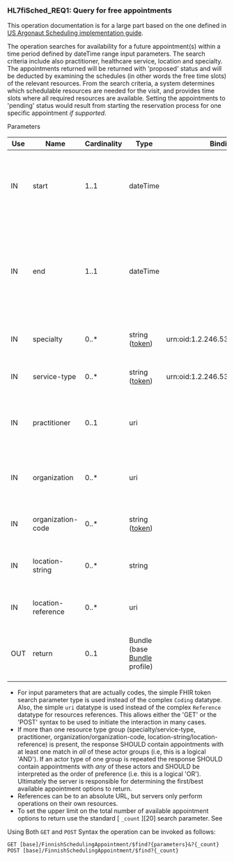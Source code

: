 ### HL7fiSched_REQ1: Query for free appointments

This operation documentation is for a large part based on the one defined in [US Argonaut Scheduling implementation guide](http://www.fhir.org/guides/argonaut/scheduling/index.html). 

The operation searches for availability for a future appointment(s) within a time period defined by dateTime range input parameters. The search criteria include also practitioner, healthcare service, location and specialty. The appointments returned will be returned with 'proposed' status and will be deducted by examining the schedules (in other words the free time slots) of the relevant resources. From the search criteria, a system determines which schedulable resources are needed for the visit, and provides time slots where all required resources are available. Setting the appointments to 'pending' status would result from starting the reservation process for one specific appointment _if supported_.

Parameters

|  **Use**  |  **Name**  |  **Cardinality**  |  **Type**  |  **Binding**  |  **Documentation** | 
| --- | --- | --- | --- | --- | --- | 
| IN |  start |  1..1 |  dateTime |   | The period of time that should be checked for appointment availability.- e.g., look for all available appointments in a certain date range. If no start date is provided, then the start date will be set to the current time. |
| IN |  end |  1..1 |  dateTime |   | The period of time that should be checked for appointment availability.- e.g., look for all available appointments in a certain date range. If no end date is provided, the end date will be set to the planning horizon for the relevant Schedule resources will be used (or a case specific preset maximum end date). |  
| IN |  specialty |  0..* |  string ([token](http://hl7.org/fhir/STU3/search.html#token)) | urn:oid:1.2.246.537.6.24.2003 | The code for which specialty is requested for the appointment. ( e.g., `specialty=[1.2.246.537.6.24.2003]|10` meaning "Sisätaudit"). The response will contain appointments with any of given specialties. |  
| IN |  service-type |  0..* | string ([token](http://hl7.org/fhir/STU3/search.html#token)) |  urn:oid:1.2.246.537.6.49.201501 | The code for one of the service  types for scheduling. (e.g., `service-type=[1.2.246.537.6.49.201501]|[SOTE14.1]` meaning "Äitiysneuvola"). The response will contain appointments with any of given specialties. |  
| IN |  practitioner |  0..1 |  uri |   | The Practitioner reference when performing a provider based query. This is a reference to a FHIR FinnishPractitioner resource, e.g. `FinnishPractitioner/123`.  |  
| IN |  organization |  0..* |  uri |   | The Organization reference when performing a provider based query. This is a reference to a FHIR Organization resource, e.g. `Organization/abc`. |  
| IN |  organization-code |  0..* |  string ([token](http://hl7.org/fhir/STU3/search.html#token)) |   | An organization code from SOTE-organisaatiorekisteri. (e.g., `organization-code=[1.2.246.537.6.202.2008]|[1.2.246.10.1746664.10.0.14018]` meaning "Keljon suun terveydenhuolto JYTE, Jyväskylän perusturva") |
| IN |  location-string |  0..* |  string |   | A (part of the) address of the location of interest. (e.g., zip codes, city or state). Covers the `string` type elements in the address of the location.  |  
| IN |  location-reference |  0..* |  uri |   | A Location reference when performing an operation where the Location resource `id` is known. |
| OUT |  return |  0..1 |  Bundle (base [Bundle](https://simplifier.net/simplifier.core.r4.resources/bundle) profile) |   | Bundle of type `searchset` with entries of proposed [FinnishSchedulingAppointment](https://simplifier.net/finnishschedulingr4/finnishschedulingappointment) resources. An empty bundle means no available appointments based on inputs. | 

* For input parameters that are actually codes, the simple FHIR token search parameter type is used instead of the complex `Coding` datatype. Also, the simple `uri` datatype is used instead of the complex `Reference` datatype for resources references. This allows either the 'GET' or the 'POST' syntax to be used to initiate the interaction in many cases. 
* If more than one resource type group (specialty/service-type, practitioner, organization/organization-code, location-string/location-reference) is present, the response SHOULD contain appointments with at least one match in _all_ of these actor groups (i.e, this is a logical 'AND'). If an actor type of one group is repeated the response SHOULD contain appointments with _any_ of these actors and SHOULD be interpreted as the order of preference (i.e. this is a logical 'OR'). Ultimately the server is responsible for determining the first/best available appointment options to return.
* References can be to an absolute URL, but servers only perform operations on their own resources.
* To set the upper limit on the total number of available appointment options to return use the standard  [ `_count` ][20] search parameter. See

Using Both `GET` and `POST` Syntax the operation can be invoked as follows:

`GET [base]/FinnishSchedulingAppointment/$find?{parameters}&?{_count}` <br>
`POST [base]/FinnishSchedulingAppointment/$find?{_count}`



